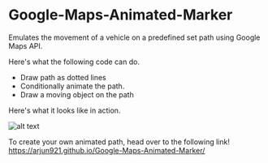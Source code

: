 # Google-Maps-Animated-Marker
Emulates the movement of a vehicle on a predefined set path using Google Maps API.

Here's what the following code can do.

- Draw path as dotted lines
- Conditionally animate the path.
- Draw a moving object on the path


Here's what it looks like in action.

![alt text](https://github.com/arjun921/Google-Maps-Animated-Marker/raw/master/ezgif.com-video-to-gif-2.gif)


To create your own animated path, head over to the following link!
https://arjun921.github.io/Google-Maps-Animated-Marker/

